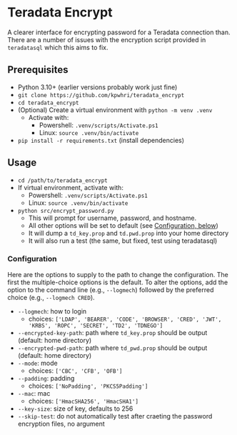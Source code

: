 # Teradata Encrypt

A clearer interface for encrypting password for a Teradata connection than. There are a number of issues with the encryption script provided in `teradatasql` which this aims to fix.


## Prerequisites

* Python 3.10+ (earlier versions probably work just fine)
* `git clone https://github.com/kpwhri/teradata_encrypt`
* `cd teradata_encrypt`
* (Optional) Create a virtual environment with `python -m venv .venv`
  * Activate with:
    * Powershell: `.venv/scripts/Activate.ps1`
    * Linux: `source .venv/bin/activate`
* `pip install -r requirements.txt` (install dependencies)

## Usage

* `cd /path/to/teradata_encrypt`
* If virtual environment, activate with:
    * Powershell: `.venv/scripts/Activate.ps1`
    * Linux: `source .venv/bin/activate`
* `python src/encrypt_password.py`
  * This will prompt for username, password, and hostname.
  * All other options will be set to default (see [Configuration, below](#configuration))
  * It will dump a `td_key.prop` and `td.pwd.prop` into your home directory
  * It will also run a test (the same, but fixed, test using teradatasql)

### Configuration

Here are the options to supply to the path to change the configuration. The first the multiple-choice options is the default. To alter the options, add the option to the command line (e.g., `--logmech`) followed by the preferred choice (e.g., `--logmech CRED`).

* `--logmech`: how to login
  * choices: `['LDAP', 'BEARER', 'CODE', 'BROWSER', 'CRED', 'JWT', 'KRBS', 'ROPC', 'SECRET', 'TD2', 'TDNEGO']`
* `--encrypted-key-path`: path where `td_key.prop` should be output (default: home directory)
* `--encrypted-pwd-path`: path where `td_pwd.prop` should be output (default: home directory)
* `--mode`: mode
  * choices: `['CBC', 'CFB', 'OFB']`
* `--padding`: padding
  * choices: `['NoPadding', 'PKCS5Padding']`
* `--mac`: mac
  * choices: `['HmacSHA256', 'HmacSHA1']`
* `--key-size`: size of key, defaults to 256
* `--skip-test`: do not automatically test after craeting the password encryption files, no argument
